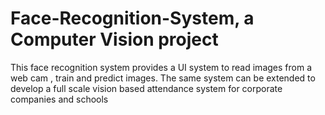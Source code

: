 # Face-Recognition-System, a Computer Vision project
This face recognition system provides a UI system  to read images from a web cam , train and predict images. The same system can be extended to develop a full scale vision based attendance system for corporate companies and schools 
